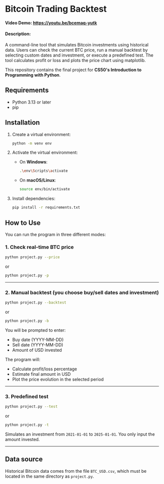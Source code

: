# Bitcoin Trading Backtest

#### Video Demo: https://youtu.be/bcemaq-yutk

#### Description: 

A command-line tool that simulates Bitcoin investments using historical data. Users can check the current BTC price, run a manual backtest by selecting custom dates and investment, or execute a predefined test. The tool calculates profit or loss and plots the price chart using matplotlib.

This repository contains the final project for **CS50's Introduction to Programming with Python**.

## Requirements

- Python 3.13 or later
- pip

## Installation

1. Create a virtual environment:
   ```bash
   python -m venv env
   ```

2. Activate the virtual environment:

   - On **Windows**:
     ```bash
     .\env\Scripts\activate
     ```

   - On **macOS/Linux**:
     ```bash
     source env/bin/activate
     ```

3. Install dependencies:
   ```bash
   pip install -r requirements.txt
   ```

## How to Use

You can run the program in three different modes:

### 1. Check real-time BTC price
```bash
python project.py --price 
```

or

```bash
python project.py -p 
```

---

### 2. Manual backtest (you choose buy/sell dates and investment)
```bash
python project.py --backtest
```

or

```bash
python project.py -b
```

You will be prompted to enter:
- Buy date (YYYY-MM-DD)
- Sell date (YYYY-MM-DD)
- Amount of USD invested

The program will:
- Calculate profit/loss percentage
- Estimate final amount in USD
- Plot the price evolution in the selected period

---

### 3. Predefined test
```bash
python project.py --test
```

or

```bash
python project.py -t
```

Simulates an investment from `2021-01-01` to `2025-01-01`. You only input the amount invested.

---

## Data source

Historical Bitcoin data comes from the file `BTC_USD.csv`, which must be located in the same directory as `project.py`.
